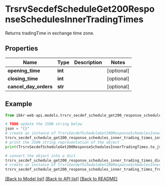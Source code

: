 # TrsrvSecdefScheduleGet200ResponseSchedulesInnerTradingTimes

Returns tradingTime in exchange time zone.

## Properties

Name | Type | Description | Notes
------------ | ------------- | ------------- | -------------
**opening_time** | **int** |  | [optional] 
**closing_time** | **int** |  | [optional] 
**cancel_day_orders** | **str** |  | [optional] 

## Example

```python
from ibkr-web-api.models.trsrv_secdef_schedule_get200_response_schedules_inner_trading_times import TrsrvSecdefScheduleGet200ResponseSchedulesInnerTradingTimes

# TODO update the JSON string below
json = "{}"
# create an instance of TrsrvSecdefScheduleGet200ResponseSchedulesInnerTradingTimes from a JSON string
trsrv_secdef_schedule_get200_response_schedules_inner_trading_times_instance = TrsrvSecdefScheduleGet200ResponseSchedulesInnerTradingTimes.from_json(json)
# print the JSON string representation of the object
print(TrsrvSecdefScheduleGet200ResponseSchedulesInnerTradingTimes.to_json())

# convert the object into a dict
trsrv_secdef_schedule_get200_response_schedules_inner_trading_times_dict = trsrv_secdef_schedule_get200_response_schedules_inner_trading_times_instance.to_dict()
# create an instance of TrsrvSecdefScheduleGet200ResponseSchedulesInnerTradingTimes from a dict
trsrv_secdef_schedule_get200_response_schedules_inner_trading_times_from_dict = TrsrvSecdefScheduleGet200ResponseSchedulesInnerTradingTimes.from_dict(trsrv_secdef_schedule_get200_response_schedules_inner_trading_times_dict)
```
[[Back to Model list]](../README.md#documentation-for-models) [[Back to API list]](../README.md#documentation-for-api-endpoints) [[Back to README]](../README.md)



